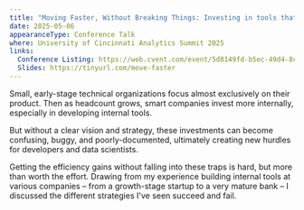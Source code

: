 ```yaml
---
title: "Moving Faster, Without Breaking Things: Investing in tools that are speedups, not speed bumps"
date: 2025-05-06
appearanceType: Conference Talk
where: University of Cincinnati Analytics Summit 2025
links:
  Conference Listing: https://web.cvent.com/event/5d8149fd-b5ec-49d4-8c40-cf70c0c463b0/summary
  Slides: https://tinyurl.com/move-faster
---
```


Small, early-stage technical organizations focus almost exclusively on their product.
Then as headcount grows, smart companies invest more internally, especially in developing internal tools.

But without a clear vision and strategy, these investments can become confusing, buggy, and poorly-documented, ultimately creating new hurdles for developers and data scientists.

Getting the efficiency gains without falling into these traps is hard, but more than worth the effort. Drawing from my experience building internal tools at various companies – from a growth-stage startup to a very mature bank – I discussed the different strategies I've seen succeed and fail.